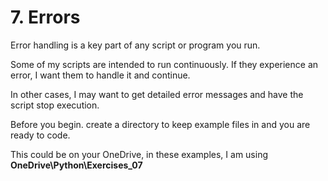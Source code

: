 # 7. Errors

Error handling is a key part of any script or program you run.

Some of my scripts are intended to run continuously. If they experience an error, I want them to handle it and continue.

In other cases, I may want to get detailed error messages and have the script stop execution.

Before you begin. create a directory to keep example files in and you are ready to code.&#x20;

This could be on your OneDrive, in these examples, I am using **OneDrive\Python\Exercises\_07**&#x20;
